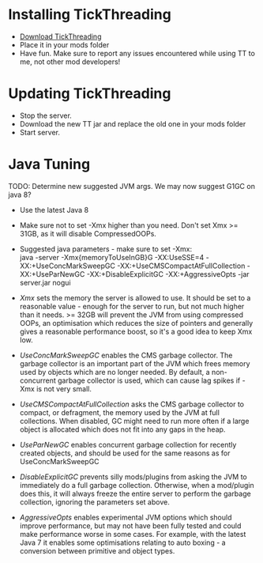 Installing TickThreading
==========

- [Download TickThreading](http://nallar.me/buildservice/job/TickThreading/)
- Place it in your mods folder
- Have fun. Make sure to report any issues encountered while using TT to me, not other mod developers!

Updating TickThreading
==========

- Stop the server.
- Download the new TT jar and replace the old one in your mods folder
- Start server.

Java Tuning
==========

TODO: Determine new suggested JVM args. We may now suggest G1GC on java 8?

- Use the latest Java 8
- Make sure not to set -Xmx higher than you need. Don't set Xmx >= 31GB, as it will disable CompressedOOPs.
- Suggested java parameters - make sure to set -Xmx:  
    java -server -Xmx{memoryToUseInGB}G -XX:UseSSE=4 -XX:+UseConcMarkSweepGC -XX:+UseCMSCompactAtFullCollection -XX:+UseParNewGC -XX:+DisableExplicitGC -XX:+AggressiveOpts -jar server.jar nogui

- *Xmx* sets the memory the server is allowed to use. It should be set to a reasonable value - enough for the server to run, but not much higher than it needs. >= 32GB will prevent the JVM from using
compressed OOPs, an optimisation which reduces the size of pointers and generally gives a reasonable performance boost, so it's a good idea to keep Xmx low.
- *UseConcMarkSweepGC* enables the CMS garbage collector. The garbage collector is an important part of the JVM which frees memory used by objects which are no longer needed. By default,
a non-concurrent garbage collector is used, which can cause lag spikes if -Xmx is not very small.
- *UseCMSCompactAtFullCollection* asks the CMS garbage collector to compact, or defragment, the memory used by the JVM at full collections. When disabled, GC might need to run more often if a large
object is allocated which does not fit into any gaps in the heap.
- *UseParNewGC* enables concurrent garbage collection for recently created objects, and should be used for the same reasons as for UseConcMarkSweepGC
- *DisableExplicitGC* prevents silly mods/plugins from asking the JVM to immediately do a full garbage collection. Otherwise, when a mod/plugin does this, it will always freeze the entire server to perform the
garbage collection, ignoring the parameters set above.
- *AggressiveOpts* enables experimental JVM options which should improve performance, but may not have been fully tested and could make performance worse in some cases. For example, with the latest Java 7
it enables some optimisations relating to auto boxing - a conversion between primitive and object types.
